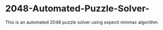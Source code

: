 # 2048-Automated-Puzzle-Solver-
This is an automated 2048 puzzle solver using expecti minmax algorithm
